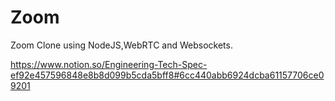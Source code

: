 # Zoom

Zoom Clone using NodeJS,WebRTC and Websockets.

<https://www.notion.so/Engineering-Tech-Spec-ef92e457596848e8b8d099b5cda5bff8#6cc440abb6924dcba61157706ce09201>
